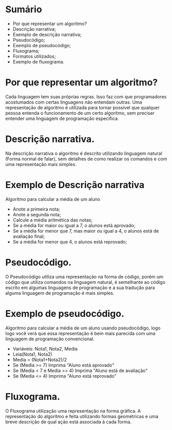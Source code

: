 # Sumário

- Por que representar um algoritmo?
- Descrição narrativa;
- Exemplo de descrição narrativa;
- Pseudocódigo;
- Exemplo de pseudocódigo;
- Fluxograma;
- Formatos utilizados;
- Exemplo de fluxograma.

# Por que representar um algoritmo?

Cada linguagem tem suas próprias regras. Isso faz com que programadores acostumados com certas linguagens não entendam outras. Uma representação de algoritmo é utilizada para tornar possível que qualquer pessoa entenda o funcionamento de um certo algoritmo, sem precisar entender uma linguagem de programação especifica.

# Descrição narrativa.

Na descrição narrativa o algoritmo é descrito utilizando linguagem natural (Forma normal de falar), sem detalhes de como realizar os comandos e com uma representação mais simples.

# Exemplo de Descrição narrativa

Algoritmo para calcular a média de um aluno

- Anote a primeira nota;
- Anote a segunda nota;
- Calcule a média aritmética das notas;
- Se a média for maior ou igual a 7, o alunos está aprovado;
- Se a média for menor que 7, mas maior ou igual a 4, o alunos está de avaliação final;
- Se a média for menor que 4, o alunos está reprovado;

# Pseudocódigo.

O Pseudocódigo utiliza uma representação na forma de código, porém um código que utiliza comandos na linguagem natural, é semelhante ao código escrito em algumas linguagens de programação e a sua tradução para alguma linguagem de programação é mais simples.

# Exemplo de pseudocódigo.

Algoritmo para calcular a média de um aluno usando pseudocódigo, logo logo você verá que essa representação é bem mais parecida com uma linguagem de programação convencional.

- Variáveis: Nota1, Nota2, Media
- Leia(Nota1, Nota2)
- Media = (Nota1+Nota2)/2
- Se (Media >= 7) Imprima "Aluno está aprovado"
- Se (Media < 7 e Media >= 4) Imprima "Aluno está de avaliação"
- Se (Media <= 4) Imprima "Aluno está reprovado"

# Fluxograma.

O Fluxograma utilização uma representação na forma gráfica. A representação do algoritmo e feita utilizando formas geométricas e uma breve descrição de qual ação está associada à cada forma.
